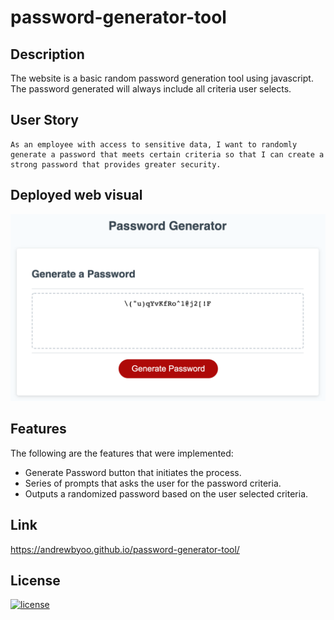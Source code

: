 # password-generator-tool
## Description
The website is a basic random password generation tool using javascript.
The password generated will always include all criteria user selects.

## User Story
```
As an employee with access to sensitive data, I want to randomly generate a password that meets certain criteria so that I can create a strong password that provides greater security.
```

## Deployed web visual

![Password Gen Screenshot](assets/images/Password-Gen-Screenshot.png)

## Features
The following are the features that were implemented:
* Generate Password button that initiates the process.
* Series of prompts that asks the user for the password criteria.
* Outputs a randomized password based on the user selected criteria.

## Link
https://andrewbyoo.github.io/password-generator-tool/

## License
[![license](https://img.shields.io/badge/license-MIT-blue)](./LICENSE)
